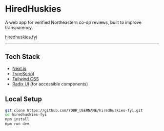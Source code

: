 # HiredHuskies

A web app for verified Northeastern co-op reviews, built to improve transparency.

[hiredhuskies.fyi](https://www.hiredhuskies.fyi/)

---

## Tech Stack

- [Next.js](https://nextjs.org/)
- [TypeScript](https://www.typescriptlang.org/)
- [Tailwind CSS](https://tailwindcss.com/)
- [Radix UI](https://www.radix-ui.com/) (for accessible components)

## Local Setup

```bash
git clone https://github.com/YOUR_USERNAME/hiredhuskies-fyi.git
cd hiredhuskies-fyi
npm install
npm run dev